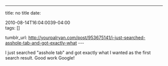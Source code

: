 ---
title: no title
date:

 2010-08-14T16:04:0039-04:00  
tags:  []

tumblr_url:
http://yourpalryan.com/post/953675141/i-just-searched-asshole-tab-and-got-exactly-what
\-\--

I just searched "asshole tab" and got exactly what I wanted as the first
search result. Good work Google!
